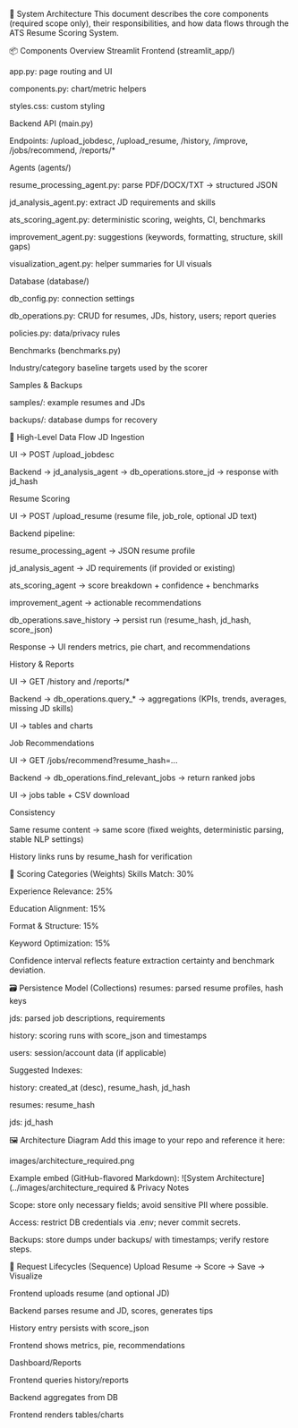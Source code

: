 🧩 System Architecture
This document describes the core components (required scope only), their responsibilities, and how data flows through the ATS Resume Scoring System.

📦 Components Overview
Streamlit Frontend (streamlit_app/)

app.py: page routing and UI

components.py: chart/metric helpers

styles.css: custom styling

Backend API (main.py)

Endpoints: /upload_jobdesc, /upload_resume, /history, /improve, /jobs/recommend, /reports/*

Agents (agents/)

resume_processing_agent.py: parse PDF/DOCX/TXT → structured JSON

jd_analysis_agent.py: extract JD requirements and skills

ats_scoring_agent.py: deterministic scoring, weights, CI, benchmarks

improvement_agent.py: suggestions (keywords, formatting, structure, skill gaps)

visualization_agent.py: helper summaries for UI visuals

Database (database/)

db_config.py: connection settings

db_operations.py: CRUD for resumes, JDs, history, users; report queries

policies.py: data/privacy rules

Benchmarks (benchmarks.py)

Industry/category baseline targets used by the scorer

Samples & Backups

samples/: example resumes and JDs

backups/: database dumps for recovery

🔀 High-Level Data Flow
JD Ingestion

UI → POST /upload_jobdesc

Backend → jd_analysis_agent → db_operations.store_jd → response with jd_hash

Resume Scoring

UI → POST /upload_resume (resume file, job_role, optional JD text)

Backend pipeline:

resume_processing_agent → JSON resume profile

jd_analysis_agent → JD requirements (if provided or existing)

ats_scoring_agent → score breakdown + confidence + benchmarks

improvement_agent → actionable recommendations

db_operations.save_history → persist run (resume_hash, jd_hash, score_json)

Response → UI renders metrics, pie chart, and recommendations

History & Reports

UI → GET /history and /reports/*

Backend → db_operations.query_* → aggregations (KPIs, trends, averages, missing JD skills)

UI → tables and charts

Job Recommendations

UI → GET /jobs/recommend?resume_hash=...

Backend → db_operations.find_relevant_jobs → return ranked jobs

UI → jobs table + CSV download

Consistency

Same resume content → same score (fixed weights, deterministic parsing, stable NLP settings)

History links runs by resume_hash for verification

🧮 Scoring Categories (Weights)
Skills Match: 30%

Experience Relevance: 25%

Education Alignment: 15%

Format & Structure: 15%

Keyword Optimization: 15%

Confidence interval reflects feature extraction certainty and benchmark deviation.

🗃️ Persistence Model (Collections)
resumes: parsed resume profiles, hash keys

jds: parsed job descriptions, requirements

history: scoring runs with score_json and timestamps

users: session/account data (if applicable)

Suggested Indexes:

history: created_at (desc), resume_hash, jd_hash

resumes: resume_hash

jds: jd_hash

🖼️ Architecture Diagram
Add this image to your repo and reference it here:

images/architecture_required.png

Example embed (GitHub-flavored Markdown):
![System Architecture](../images/architecture_required & Privacy Notes

Scope: store only necessary fields; avoid sensitive PII where possible.

Access: restrict DB credentials via .env; never commit secrets.

Backups: store dumps under backups/ with timestamps; verify restore steps.

🧭 Request Lifecycles (Sequence)
Upload Resume → Score → Save → Visualize

Frontend uploads resume (and optional JD)

Backend parses resume and JD, scores, generates tips

History entry persists with score_json

Frontend shows metrics, pie, recommendations

Dashboard/Reports

Frontend queries history/reports

Backend aggregates from DB

Frontend renders tables/charts